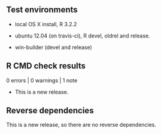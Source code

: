 ## Test environments
* local OS X install, R 3.2.2

* ubuntu 12.04 (on travis-ci), R devel, oldrel and release.

* win-builder (devel and release)

## R CMD check results

0 errors | 0 warnings | 1 note

* This is a new release.

## Reverse dependencies

This is a new release, so there are no reverse dependencies.
